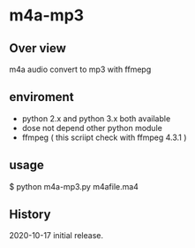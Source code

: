 # m4a-mp3

## Over view
m4a audio convert to mp3 with ffmepg

## enviroment
- python 2.x and python 3.x both available
- dose not depend other python module
- ffmpeg ( this scriipt check with ffmpeg 4.3.1 )


## usage 
$ python m4a-mp3.py m4afile.ma4

## History
2020-10-17 initial release.
